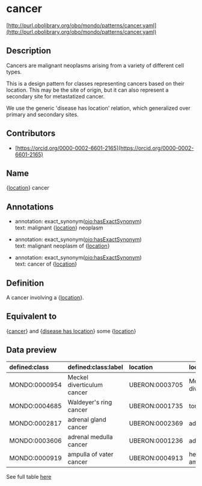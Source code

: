 # cancer 

[http://purl.obolibrary.org/obo/mondo/patterns/cancer.yaml](http://purl.obolibrary.org/obo/mondo/patterns/cancer.yaml)
## Description 



Cancers are malignant neoplasms arising from a variety of different cell types.

This is a design pattern for classes representing cancers based on their location. This may be the site of origin, but it can also represent a secondary site for metastatized cancer.

We use the generic 'disease has location' relation, which generalized over primary and secondary sites.
## Contributors 
* [https://orcid.org/0000-0002-6601-2165](https://orcid.org/0000-0002-6601-2165) 
## Name 

{[location](http://www.w3.org/2002/07/owl#Thing)} cancer

## Annotations 

* annotation: exact_synonym\([oio:hasExactSynonym](http://purl.obolibrary.org/obo/oio_hasExactSynonym)\)  
text: malignant {[location](http://www.w3.org/2002/07/owl#Thing)} neoplasm

* annotation: exact_synonym\([oio:hasExactSynonym](http://purl.obolibrary.org/obo/oio_hasExactSynonym)\)  
text: malignant neoplasm of {[location](http://www.w3.org/2002/07/owl#Thing)}

* annotation: exact_synonym\([oio:hasExactSynonym](http://purl.obolibrary.org/obo/oio_hasExactSynonym)\)  
text: cancer of {[location](http://www.w3.org/2002/07/owl#Thing)}

## Definition 

A cancer involving a {[location](http://www.w3.org/2002/07/owl#Thing)}.

## Equivalent to 

{[cancer](http://purl.obolibrary.org/obo/MONDO_0004992)} and {[disease has location](http://purl.obolibrary.org/obo/RO_0004026)} some {[location](http://www.w3.org/2002/07/owl#Thing)}

## Data preview 
| defined:class                                | defined:class:label        | location                                      | location:label           |
|:---------------------------------------------|:---------------------------|:----------------------------------------------|:-------------------------|
| MONDO:0000954 | Meckel diverticulum cancer | UBERON:0003705 | Meckel's diverticulum    |
| MONDO:0004685 | Waldeyer's ring cancer     | UBERON:0001735 | tonsillar ring           |
| MONDO:0002817 | adrenal gland cancer       | UBERON:0002369 | adrenal gland            |
| MONDO:0003606 | adrenal medulla cancer     | UBERON:0001236 | adrenal medulla          |
| MONDO:0000919 | ampulla of vater cancer    | UBERON:0004913 | hepatopancreatic ampulla |

See full table [here](https://github.com/monarch-initiative/mondo/blob/master/src/patterns/data/matches/cancer.tsv) 
